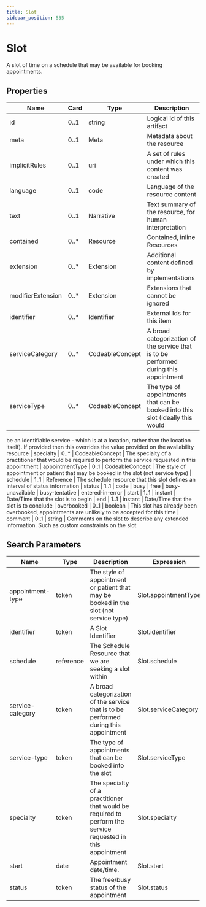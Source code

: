 ```yaml
---
title: Slot
sidebar_position: 535
---
```


# Slot

A slot of time on a schedule that may be available for booking appointments.

## Properties

| Name | Card | Type | Description |
| --- | --- | --- | --- |
| id | 0..1 | string | Logical id of this artifact
| meta | 0..1 | Meta | Metadata about the resource
| implicitRules | 0..1 | uri | A set of rules under which this content was created
| language | 0..1 | code | Language of the resource content
| text | 0..1 | Narrative | Text summary of the resource, for human interpretation
| contained | 0..* | Resource | Contained, inline Resources
| extension | 0..* | Extension | Additional content defined by implementations
| modifierExtension | 0..* | Extension | Extensions that cannot be ignored
| identifier | 0..* | Identifier | External Ids for this item
| serviceCategory | 0..* | CodeableConcept | A broad categorization of the service that is to be performed during this appointment
| serviceType | 0..* | CodeableConcept | The type of appointments that can be booked into this slot (ideally this would
  be an identifiable service - which is at a location, rather than the location itself). If provided then this overrides
  the value provided on the availability resource
| specialty | 0..* | CodeableConcept | The specialty of a practitioner that would be required to perform the service requested in this appointment
| appointmentType | 0..1 | CodeableConcept | The style of appointment or patient that may be booked in the slot (not service type)
| schedule | 1..1 | Reference | The schedule resource that this slot defines an interval of status information
| status | 1..1 | code | busy \| free \| busy-unavailable \| busy-tentative \| entered-in-error
| start | 1..1 | instant | Date/Time that the slot is to begin
| end | 1..1 | instant | Date/Time that the slot is to conclude
| overbooked | 0..1 | boolean | This slot has already been overbooked, appointments are unlikely to be accepted for this time
| comment | 0..1 | string | Comments on the slot to describe any extended information. Such as custom constraints on the slot

## Search Parameters

| Name | Type | Description | Expression
| --- | --- | --- | --- |
| appointment-type | token | The style of appointment or patient that may be booked in the slot (not service type) | Slot.appointmentType
| identifier | token | A Slot Identifier | Slot.identifier
| schedule | reference | The Schedule Resource that we are seeking a slot within | Slot.schedule
| service-category | token | A broad categorization of the service that is to be performed during this appointment | Slot.serviceCategory
| service-type | token | The type of appointments that can be booked into the slot | Slot.serviceType
| specialty | token | The specialty of a practitioner that would be required to perform the service requested in this appointment | Slot.specialty
| start | date | Appointment date/time. | Slot.start
| status | token | The free/busy status of the appointment | Slot.status

